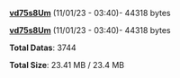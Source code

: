 [**vd75s8Um**](/data/vd75s8Um.txt) (11/01/23 - 03:40)- 44318 bytes

[**vd75s8Um**](/data/vd75s8Um.txt) (11/01/23 - 03:40)- 44318 bytes

**Total Datas**: 3744

**Total Size**: 23.41 MB / 23.4 MB